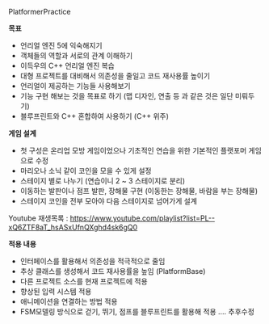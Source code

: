 PlatformerPractice

**목표**
- 언리얼 엔진 5에 익숙해지기
- 객체들의 역할과 서로의 관계 이해하기
- 이득우의 C++ 언리얼 엔진 복습
- 대형 프로젝트를 대비해서 의존성을 줄일고 코드 재사용률 높이기
- 언리얼이 제공하는 기능들 사용해보기
- 기능 구현 해보는 것을 목표로 하기 (맵 디자인, 연출 등 과 같은 것은 일단 미뤄두기)
- 블루프린트와 C++ 혼합하여 사용하기 (C++ 위주)

**게임 설계**
- 첫 구성은 온리업 모방 게임이었으나 기초적인 연습을 위한 기본적인 플랫포머 게임으로 수정
- 마리오나 소닉 같이 코인을 모을 수 있게 설정
- 스테이지 별로 나누기 (연습이니 2 ~ 3 스테이지로 분리)
- 이동하는 발판이나 점프 발판, 장해물 구현 (이동한는 장해물, 바람을 부는 장해물)
- 스테이지 코인을 전부 모아야 다음 스테이지로 넘어가게 설계

Youtube 재생목록 : https://www.youtube.com/playlist?list=PL--xQ6ZTF8aT_hsASxUfnQXghd4sk6gQ0

**적용 내용**
- 인터페이스를 활용해서 의존성을 적극적으로 줄임
- 추상 클래스를 생성해서 코드 재사용률을 높임 (PlatformBase)
- 다른 프로젝트 소스를 현재 프로젝트에 적용
- 향상된 입력 시스템 적용
- 애니메이션을 연결하는 방법 적용
- FSM모델링 방식으로 걷기, 뛰기, 점프를 블루프린트를 활용해 적용
.... 추후수정
